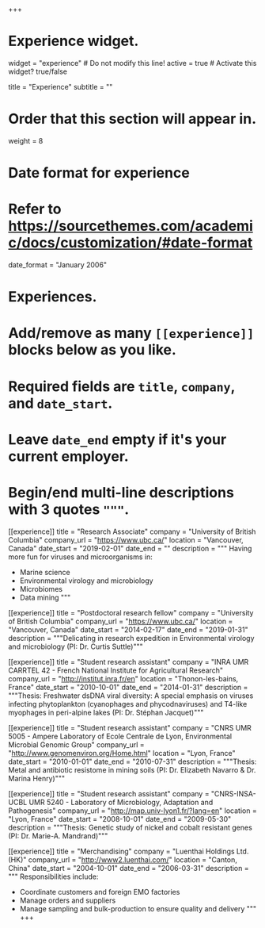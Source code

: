 +++
# Experience widget.
widget = "experience"  # Do not modify this line!
active = true  # Activate this widget? true/false

title = "Experience"
subtitle = ""

# Order that this section will appear in.
weight = 8

# Date format for experience
#   Refer to https://sourcethemes.com/academic/docs/customization/#date-format
date_format = "January 2006"

# Experiences.
#   Add/remove as many `[[experience]]` blocks below as you like.
#   Required fields are `title`, `company`, and `date_start`.
#   Leave `date_end` empty if it's your current employer.
#   Begin/end multi-line descriptions with 3 quotes `"""`.
[[experience]]
  title = "Research Associate"
  company = "University of British Columbia"
  company_url = "https://www.ubc.ca/"
  location = "Vancouver, Canada"
  date_start = "2019-02-01"
  date_end = ""
  description = """
  Having more fun for viruses and microorganisms in:
  
  * Marine science
  * Environmental virology and microbiology
  * Microbiomes
  * Data mining
  """

[[experience]]
  title = "Postdoctoral research fellow"
  company = "University of British Columbia"
  company_url = "https://www.ubc.ca/"
  location = "Vancouver, Canada"
  date_start = "2014-02-17"
  date_end = "2019-01-31"
  description = """Delicating in research expedition in Environmental virology and microbiology (PI: Dr. Curtis Suttle)"""

[[experience]]
  title = "Student research assistant"
  company = "INRA UMR CARRTEL 42 - French National Institute for Agricultural Research"
  company_url = "http://institut.inra.fr/en"
  location = "Thonon-les-bains, France"
  date_start = "2010-10-01"
  date_end = "2014-01-31"
  description = """Thesis: Freshwater dsDNA viral diversity: A special emphasis on viruses infecting phytoplankton (cyanophages and phycodnaviruses) and T4-like myophages in peri-alpine lakes (PI: Dr. Stéphan Jacquet)"""
  
[[experience]]
  title = "Student research assistant"
  company = "CNRS UMR 5005 - Ampere Laboratory of Ecole Centrale de Lyon, Environmental Microbial Genomic Group"
  company_url = "http://www.genomenviron.org/Home.html"
  location = "Lyon, France"
  date_start = "2010-01-01"
  date_end = "2010-07-31"
  description = """Thesis: Metal and antibiotic resistome in mining soils (PI: Dr. Elizabeth Navarro & Dr. Marina Henry)"""
  
[[experience]]
  title = "Student research assistant"
  company = "CNRS-INSA-UCBL UMR 5240 - Laboratory of Microbiology, Adaptation and Pathogenesis"
  company_url = "http://map.univ-lyon1.fr/?lang=en"
  location = "Lyon, France"
  date_start = "2008-10-01"
  date_end = "2009-05-30"
  description = """Thesis: Genetic study of nickel and cobalt resistant genes (PI: Dr. Marie-A. Mandrand)"""
  
[[experience]]
  title = "Merchandising"
  company = "Luenthai Holdings Ltd. (HK)"
  company_url = "http://www2.luenthai.com/"
  location = "Canton, China"
  date_start = "2004-10-01"
  date_end = "2006-03-31"
  description = """
  Responsibilities include:
  
  * Coordinate customers and foreign EMO factories
  * Manage orders and suppliers
  * Manage sampling and bulk-production to ensure quality and delivery
  """
+++
